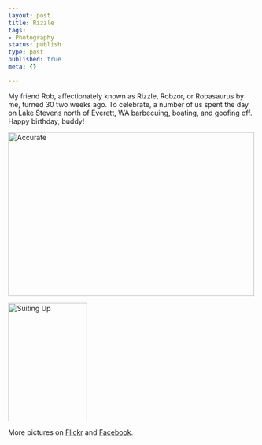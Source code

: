 ```yaml
--- 
layout: post
title: Rizzle
tags: 
- Photography
status: publish
type: post
published: true
meta: {}

---
```

My friend Rob, affectionately known as Rizzle, Robzor, or Robasaurus by me, turned 30 two weeks ago. To celebrate, a number of us spent the day on Lake Stevens north of Everett, WA barbecuing, boating, and goofing off. Happy birthday, buddy!

  <a href="http://www.flickr.com/photos/aaronbrethorst/2543810245/" title="Accurate by aaronbrethorst, on Flickr"><img src="http://farm4.static.flickr.com/3021/2543810245_0e6781b0a4.jpg" width="500" height="333" alt="Accurate" /></a>

  <a href="http://www.flickr.com/photos/aaronbrethorst/2543812721/" title="Suiting Up by aaronbrethorst, on Flickr"><img src="http://farm4.static.flickr.com/3137/2543812721_afdd298f69_m.jpg" width="160" height="240" alt="Suiting Up" /></a>

  More pictures on <a href="http://flickr.com/photos/aaronbrethorst/sets/72157605384986482/">Flickr</a> and <a href="http://www.facebook.com/album.php?aid=21290">Facebook</a>.
